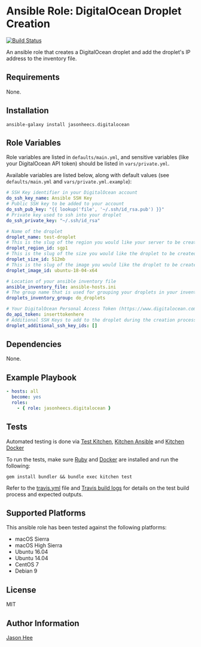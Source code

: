 Ansible Role: DigitalOcean Droplet Creation
=========
[![Build Status](https://travis-ci.org/jasonheecs/ansible-digitalocean.svg?branch=master)](https://travis-ci.org/jasonheecs/ansible-digitalocean)

An ansible role that creates a DigitalOcean droplet and add the droplet's IP address to the inventory file.

Requirements
------------

None.


Installation
------------
`ansible-galaxy install jasonheecs.digitalocean`


Role Variables
--------------

Role variables are listed in `defaults/main.yml`, and sensitive variables (like your DigitalOcean API token) should be listed in `vars/private.yml`.

Available variables are listed below, along with default values (see `defaults/main.yml` and `vars/private.yml.example`):
```yaml
# SSH Key identifier in your DigitalOcean account
do_ssh_key_name: Ansible SSH Key
# Public SSH key to be added to your account
do_ssh_pub_key: "{{ lookup('file', '~/.ssh/id_rsa.pub') }}"
# Private key used to ssh into your droplet
do_ssh_private_key: "~/.ssh/id_rsa"

# Name of the droplet
droplet_name: test-droplet
# This is the slug of the region you would like your server to be created in.
droplet_region_id: sgp1
# This is the slug of the size you would like the droplet to be created with.
droplet_size_id: 512mb
# This is the slug of the image you would like the droplet to be created with.
droplet_image_id: ubuntu-18-04-x64

# Location of your ansible inventory file
ansible_inventory_file: ansible-hosts.ini
# The group name that is used for grouping your droplets in your inventory file
droplets_inventory_group: do_droplets

# Your DigitalOcean Personal Access Token (https://www.digitalocean.com/community/tutorials/how-to-use-the-digitalocean-api-v2)
do_api_token: inserttokenhere
# Additional SSH Keys to add to the droplet during the creation process (https://developers.digitalocean.com/documentation/v2/#ssh-keys)
droplet_additional_ssh_key_ids: []
```

Dependencies
------------

None.


Example Playbook
----------------

```yaml
- hosts: all
  become: yes
  roles:
    - { role: jasonheecs.digitalocean }
```

Tests
---------------
Automated testing is done via [Test Kitchen](https://github.com/test-kitchen/test-kitchen), [Kitchen Ansible](https://github.com/neillturner/kitchen-ansible) and [Kitchen Docker](https://github.com/test-kitchen/kitchen-docker)

To run the tests, make sure [Ruby](https://www.ruby-lang.org/en/documentation/installation/) and [Docker](https://docs.docker.com/installation/#installation) are installed and run the following:

```
gem install bundler && bundle exec kitchen test
```

Refer to the [travis.yml](.travis.yml) file and [Travis build logs](https://travis-ci.org/jasonheecs/ansible-digitalocean) for details on the test build process and expected outputs.


Supported Platforms
-------
This ansible role has been tested against the following platforms:
- macOS Sierra
- macOS High Sierra
- Ubuntu 16.04
- Ubuntu 14.04
- CentOS 7
- Debian 9

License
-------

MIT

Author Information
------------------

[Jason Hee](https://jasonhee.com)
